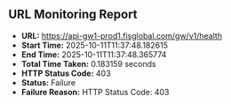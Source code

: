 ## URL Monitoring Report

- **URL:** https://api-gw1-prod1.fisglobal.com/gw/v1/health
- **Start Time:** 2025-10-11T11:37:48.182615
- **End Time:** 2025-10-11T11:37:48.365774
- **Total Time Taken:** 0.183159 seconds
- **HTTP Status Code:** 403
- **Status:** Failure
- **Failure Reason:** HTTP Status Code: 403
